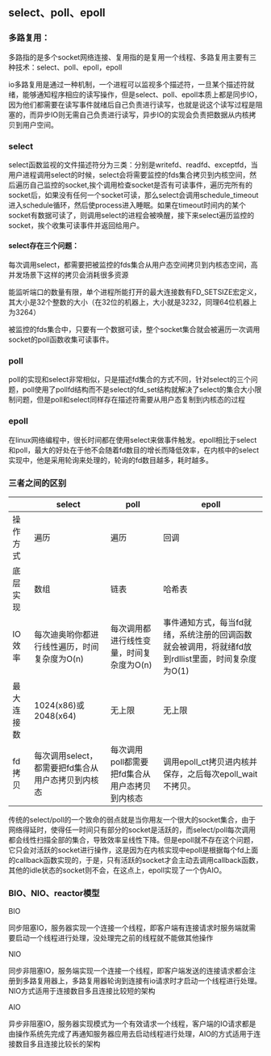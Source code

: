 ## select、poll、epoll

### 多路复用：

多路指的是多个socket网络连接、复用指的是复用一个线程、多路复用主要有三种技术：select、poll、epoll，epoll

io多路复用是通过一种机制，一个进程可以监视多个描述符，一旦某个描述符就绪，能够通知程序相应的读写操作，但是select、poll、epoll本质上都是同步IO，因为他们都需要在读写事件就绪后自己负责进行读写，也就是说这个读写过程是阻塞的，而异步IO则无需自己负责进行读写，异步IO的实现会负责把数据从内核拷贝到用户空间。

### select

select函数监视的文件描述符分为三类：分别是writefd、readfd、exceptfd，当用户进程调用select的时候，select会将需要监控的fds集合拷贝到内核空间，然后遍历自己监控的socket,挨个调用检查socket是否有可读事件，遍历完所有的socket后，如果没有任何一个socket可读，那么select会调用schedule_timeout进入schedule循环，然后使process进入睡眠。如果在timeout时间内的某个socket有数据可读了，则调用select的进程会被唤醒，接下来select遍历监控的socket，挨个收集可读事件并返回给用户。

#### select存在三个问题：

每次调用select，都需要把被监控的fds集合从用户态空间拷贝到内核态空间，高并发场景下这样的拷贝会消耗很多资源

能监听端口的数量有限，单个进程所能打开的最大连接数有FD_SETSIZE宏定义，其大小是32个整数的大小（在32位的机器上，大小就是3232，同理64位机器上为3264）

被监控的fds集合中，只要有一个数据可读，整个socket集合就会被遍历一次调用socket的poll函数收集可读事件。

### poll

poll的实现和select非常相似，只是描述fd集合的方式不同，针对select的三个问题，poll使用了pollfd结构而不是select的fd_set结构就解决了select的集合大小限制问题，但是poll和select同样存在描述符需要从用户态复制到内核态的过程

### epoll

在linux网络编程中，很长时间都在使用select来做事件触发。epoll相比于select和poll，最大的好处在于他不会随着fd数目的增长而降低效率，在内核中的select实现中，他是采用轮询来处理的，轮询的fd数目越多，耗时越多。



### 三者之间的区别

|            | select                                             | poll                                           | epoll                                                        |
| ---------- | -------------------------------------------------- | ---------------------------------------------- | ------------------------------------------------------------ |
| 操作方式   | 遍历                                               | 遍历                                           | 回调                                                         |
| 底层实现   | 数组                                               | 链表                                           | 哈希表                                                       |
| IO效率     | 每次迪奥哟你都进行线性遍历，时间复杂度为O(n)       | 每次调用都进行线性变量，时间复杂度为O(n)       | 事件通知方式，每当fd就绪，系统注册的回调函数就会被调用，将就绪fd放到rdllist里面，时间复杂度为O(1) |
| 最大连接数 | 1024(x86)或2048(x64)                               | 无上限                                         | 无上限                                                       |
| fd拷贝     | 每次调用select，都需要把fd集合从用户态拷贝到内核态 | 每次调用poll都需要把fd集合从用户态拷贝到内核态 | 调用epoll_ct拷贝进内核并保存，之后每次epoll_wait不拷贝。     |

传统的select/poll的一个致命的弱点就是当你用友一个很大的socket集合，由于网络得延时，使得任一时间只有部分的socket是活跃的，而select/poll每次调用都会线性扫描全部的集合，导致效率呈线性下降。但是epoll就不存在这个问题，它只会对活跃的socket进行操作，这是因为在内核实现中epoll是根据每个fd上面的callback函数实现的，于是，只有活跃的socket才会主动去调用callback函数，其他的idle状态的socket则不会，在这点上，epoll实现了一个伪AIO。

### BIO、NIO、reactor模型

BIO

同步阻塞IO，服务器实现一个连接一个线程，即客户端有连接请求时服务端就需要启动一个线程进行处理，没处理完之前的线程就不能做其他操作

NIO

同步非阻塞IO，服务端实现一个连接一个线程，即客户端发送的连接请求都会注册到多路复用器上，多路复用器轮询到连接有io请求时才启动一个线程进行处理。NIO方式适用于连接数目多且连接比较短的架构

AIO

异步非阻塞IO，服务器实现模式为一个有效请求一个线程，客户端的IO请求都是由操作系统先完成了再通知服务器应用去启动线程进行处理，AIO的方式适用于连接数目多且连接比较长的架构

